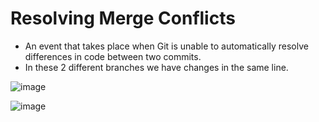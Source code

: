 # Resolving Merge Conflicts

- An event that takes place when Git is unable to automatically resolve differences in code between two commits.
- In these 2 different branches we have changes in the same line.
  
![image](https://github.com/user-attachments/assets/c2de0aa2-4a96-4957-8fad-434e1126b567)

![image](https://github.com/user-attachments/assets/8a916daf-e582-4d64-aad7-fffd7e9f7a06)
